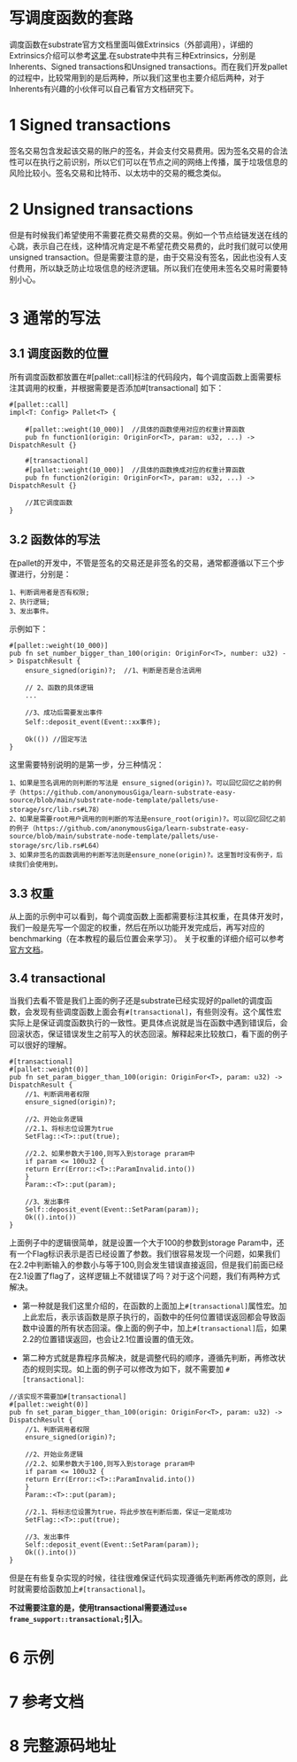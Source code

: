 # 写调度函数的套路

调度函数在substrate官方文档里面叫做Extrinsics（外部调用），详细的Extrinsics介绍可以参考[这里](https://docs.substrate.io/v3/concepts/extrinsics/).在substrate中共有三种Extrinsics，分别是Inherents、Signed transactions和Unsigned transactions。而在我们开发pallet的过程中，比较常用到的是后两种，所以我们这里也主要介绍后两种，对于Inherents有兴趣的小伙伴可以自己看官方文档研究下。

# 1 Signed transactions
签名交易包含发起该交易的账户的签名，并会支付交易费用。因为签名交易的合法性可以在执行之前识别，所以它们可以在节点之间的网络上传播，属于垃圾信息的风险比较小。签名交易和比特币、以太坊中的交易的概念类似。

# 2 Unsigned transactions
但是有时候我们希望使用不需要花费交易费的交易。例如一个节点给链发送在线的心跳，表示自己在线，这种情况肯定是不希望花费交易费的，此时我们就可以使用unsigned transaction。但是需要注意的是，由于交易没有签名，因此也没有人支付费用，所以缺乏防止垃圾信息的经济逻辑。所以我们在使用未签名交易时需要特别小心。

# 3 通常的写法
## 3.1 调度函数的位置
所有调度函数都放置在#[pallet::call]标注的代码段内，每个调度函数上面需要标注其调用的权重，并根据需要是否添加#[transactional] 如下：
```
#[pallet::call]
impl<T: Config> Pallet<T> {
		
    #[pallet::weight(10_000)]  //具体的函数使用对应的权重计算函数
    pub fn function1(origin: OriginFor<T>, param: u32, ...) -> DispatchResult {}
    
    #[transactional]
    #[pallet::weight(10_000)]  //具体的函数换成对应的权重计算函数
    pub fn function2(origin: OriginFor<T>, param: u32, ...) -> DispatchResult {}
    
    //其它调度函数
}
```

## 3.2 函数体的写法

在pallet的开发中，不管是签名的交易还是非签名的交易，通常都遵循以下三个步骤进行，分别是：
```
1、判断调用者是否有权限;
2、执行逻辑;
3、发出事件。
```
示例如下：
```
#[pallet::weight(10_000)] 
pub fn set_number_bigger_than_100(origin: OriginFor<T>, number: u32) -> DispatchResult {
    ensure_signed(origin)?;  //1、判断是否是合法调用
    
    // 2、函数的具体逻辑
    ...
    
    //3、成功后需要发出事件
    Self::deposit_event(Event::xx事件);
			
    Ok(()) //固定写法
}
```
这里需要特别说明的是第一步，分三种情况：
```
1、如果是签名调用的则判断的写法是 ensure_signed(origin)?。可以回忆回忆之前的例子（https://github.com/anonymousGiga/learn-substrate-easy-source/blob/main/substrate-node-template/pallets/use-storage/src/lib.rs#L78）    
2、如果是需要root用户调用的则判断的写法是ensure_root(origin)?。可以回忆回忆之前的例子（https://github.com/anonymousGiga/learn-substrate-easy-source/blob/main/substrate-node-template/pallets/use-storage/src/lib.rs#L64）
3、如果非签名的函数调用的判断写法则是ensure_none(origin)?。这里暂时没有例子，后续我们会使用到。
```

## 3.3 权重
从上面的示例中可以看到，每个调度函数上面都需要标注其权重，在具体开发时，我们一般是先写一个固定的权重，然后在所以功能开发完成后，再写对应的benchmarking（在本教程的最后位置会来学习）。
关于权重的详细介绍可以参考[官方文档](https://docs.substrate.io/v3/runtime/weights-and-fees/)。

## 3.4 transactional
当我们去看不管是我们上面的例子还是substrate已经实现好的pallet的调度函数，会发现有些调度函数上面会有```#[transactional]```，有些则没有。这个属性宏实际上是保证调度函数执行的一致性。更具体点说就是当在函数中遇到错误后，会回滚状态，保证错误发生之前写入的状态回滚。解释起来比较敖口，看下面的例子可以很好的理解。
```
#[transactional]
#[pallet::weight(0)]
pub fn set_param_bigger_than_100(origin: OriginFor<T>, param: u32) -> DispatchResult {
    //1、判断调用者权限
    ensure_signed(origin)?;

    //2、开始业务逻辑
    //2.1、将标志位设置为true
    SetFlag::<T>::put(true);

    //2.2、如果参数大于100,则写入到storage praram中
    if param <= 100u32 {
	return Err(Error::<T>::ParamInvalid.into())
    }
    Param::<T>::put(param);

    //3、发出事件
    Self::deposit_event(Event::SetParam(param));
    Ok(().into())
}
```
上面例子中的逻辑很简单，就是设置一个大于100的参数到storage Param中，还有一个Flag标识表示是否已经设置了参数。我们很容易发现一个问题，如果我们在2.2中判断输入的参数小与等于100,则会发生错误直接返回，但是我们前面已经在2.1设置了flag了，这样逻辑上不就错误了吗？对于这个问题，我们有两种方式解决。

* 第一种就是我们这里介绍的，在函数的上面加上```#[transactional]```属性宏。加上此宏后，表示该函数是原子执行的，函数中的任何位置错误返回都会导致函数中设置的所有状态回滚。像上面的例子中，加上```#[transactional]```后，如果2.2的位置错误返回，也会让2.1位置设置的值无效。

* 第二种方式就是靠程序员解决，就是调整代码的顺序，遵循先判断，再修改状态的规则实现。如上面的例子可以修改为如下，就不需要加 ```#[transactional]```:

```
//该实现不需要加#[transactional]
#[pallet::weight(0)]
pub fn set_param_bigger_than_100(origin: OriginFor<T>, param: u32) -> DispatchResult {
    //1、判断调用者权限
    ensure_signed(origin)?;

    //2、开始业务逻辑
    //2.2、如果参数大于100,则写入到storage praram中
    if param <= 100u32 {
	return Err(Error::<T>::ParamInvalid.into())
    }
    Param::<T>::put(param);
    
    //2.1、将标志位设置为true，将此步放在判断后面，保证一定能成功
    SetFlag::<T>::put(true);

    //3、发出事件
    Self::deposit_event(Event::SetParam(param));
    Ok(().into())
}
```

但是在有些复杂实现的时候，往往很难保证代码实现遵循先判断再修改的原则，此时就需要给函数加上```#[transactional]```。

**不过需要注意的是，使用transactional需要通过```use frame_support::transactional;```引入**。

# 6 示例


# 7 参考文档

# 8 完整源码地址
